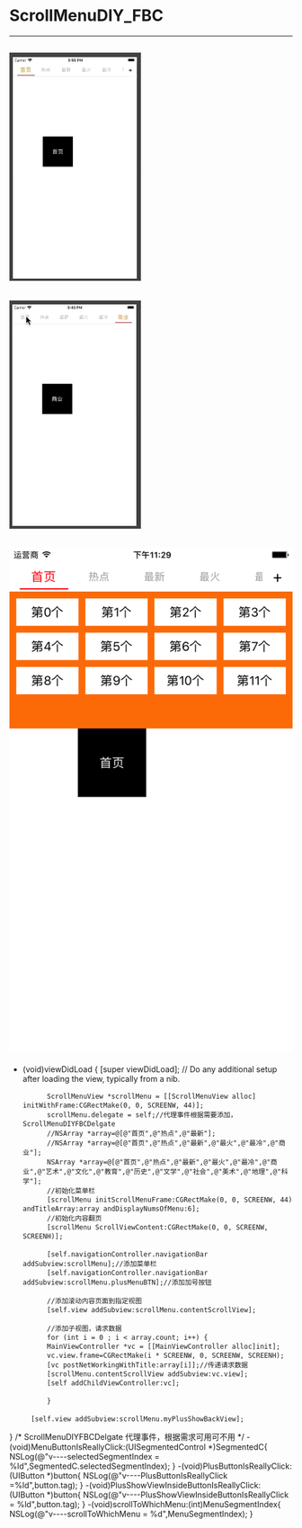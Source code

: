 # ScrollMenuDIY_FBC
-------------------------------------
![image](https://github.com/feibaichen/ScrollMenuDIY_FBC/blob/master/scroll2.gif)
-------------------------
![image](https://github.com/feibaichen/ScrollMenuDIY_FBC/blob/master/scroll1.gif)
-------------------------
![image](https://github.com/feibaichen/ScrollMenuDIY_FBC/blob/master/scroll3.png)
------------------------
- (void)viewDidLoad {
            [super viewDidLoad];
            // Do any additional setup after loading the view, typically from a nib.
               

            ScrollMenuView *scrollMenu = [[ScrollMenuView alloc] initWithFrame:CGRectMake(0, 0, SCREENW, 44)];
            scrollMenu.delegate = self;//代理事件根据需要添加，ScrollMenuDIYFBCDelgate
            //NSArray *array=@[@"首页",@"热点",@"最新"];
            //NSArray *array=@[@"首页",@"热点",@"最新",@"最火",@"最冷",@"商业"];
            NSArray *array=@[@"首页",@"热点",@"最新",@"最火",@"最冷",@"商业",@"艺术",@"文化",@"教育",@"历史",@"文学",@"社会",@"美术",@"地理",@"科学"];
            //初始化菜单栏
            [scrollMenu initScrollMenuFrame:CGRectMake(0, 0, SCREENW, 44) andTitleArray:array andDisplayNumsOfMenu:6];
            //初始化内容翻页
            [scrollMenu ScrollViewContent:CGRectMake(0, 0, SCREENW, SCREENH)];

            [self.navigationController.navigationBar addSubview:scrollMenu];//添加菜单栏
            [self.navigationController.navigationBar addSubview:scrollMenu.plusMenuBTN];//添加加号按钮

            //添加滚动内容页面到指定视图
            [self.view addSubview:scrollMenu.contentScrollView];

            //添加子视图，请求数据
            for (int i = 0 ; i < array.count; i++) {
            MainViewController *vc = [[MainViewController alloc]init];
            vc.view.frame=CGRectMake(i * SCREENW, 0, SCREENW, SCREENH);
            [vc postNetWorkingWithTitle:array[i]];//传递请求数据
            [scrollMenu.contentScrollView addSubview:vc.view];
            [self addChildViewController:vc];

            }

        [self.view addSubview:scrollMenu.myPlusShowBackView];
}
/*
ScrollMenuDIYFBCDelgate  代理事件，根据需求可用可不用
*/
-(void)MenuButtonIsReallyClick:(UISegmentedControl *)SegmentedC{
                NSLog(@"v----selectedSegmentIndex = %ld",SegmentedC.selectedSegmentIndex);
}
-(void)PlusButtonIsReallyClick:(UIButton *)button{
                NSLog(@"v----PlusButtonIsReallyClick =%ld",button.tag);
}
-(void)PlusShowViewInsideButtonIsReallyClick:(UIButton *)button{
                NSLog(@"v----PlusShowViewInsideButtonIsReallyClick = %ld",button.tag);
}
-(void)scrollToWhichMenu:(int)MenuSegmentIndex{
                NSLog(@"v----scrollToWhichMenu = %d",MenuSegmentIndex);
}

